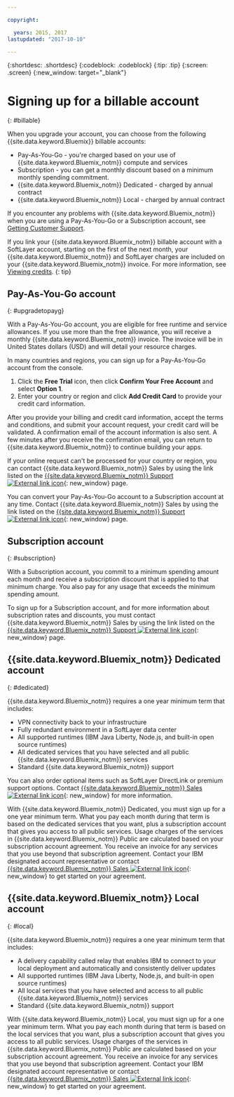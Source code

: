 ```yaml
---

copyright:

  years: 2015, 2017
lastupdated: "2017-10-10"

---
```


{:shortdesc: .shortdesc}
{:codeblock: .codeblock}
{:tip: .tip}
{:screen: .screen}
{:new_window: target="_blank"}

# Signing up for a billable account
{: #billable}

When you upgrade your account, you can choose from the following {{site.data.keyword.Bluemix}} billable accounts: 
  
  * Pay-As-You-Go - you're charged based on your use of {{site.data.keyword.Bluemix_notm}} compute and services
  * Subscription - you can get a monthly discount based on a minimum monthly spending commitment.
  * {{site.data.keyword.Bluemix_notm}} Dedicated - charged by annual contract
  * {{site.data.keyword.Bluemix_notm}} Local - charged by annual contract  

If you encounter any problems with {{site.data.keyword.Bluemix_notm}} when you are using a Pay-As-You-Go or a Subscription 
account, see [Getting Customer Support](/docs/support/index.html#getting-customer-support).

If you link your {{site.data.keyword.Bluemix_notm}} billable account with a SoftLayer account, starting on the 
first of the next month, your {{site.data.keyword.Bluemix_notm}} and SoftLayer charges are included on your 
{{site.data.keyword.Bluemix_notm}} invoice. For more information, see 
[Viewing credits](/docs/pricing/viewing_usage.html#credits).
{: tip}

## Pay-As-You-Go account
{: #upgradetopayg}

With a Pay-As-You-Go account, you are eligible for free runtime and service allowances. If you use more than 
the free allowance, you will receive a monthly {{site.data.keyword.Bluemix_notm}} invoice. The invoice will be in 
United States dollars (USD) and will detail your resource charges.

In many countries and regions, you can sign up for a Pay-As-You-Go account from the console.

  1. Click the **Free Trial** icon, then click **Confirm Your Free Account** and select **Option 1**.
  2. Enter your country or region and click **Add Credit Card** to provide your credit card information.

After you provide your billing and credit card information, accept the terms and conditions, and submit your account request, your credit card will be validated. A confirmation email of the account information is also sent. A few minutes after 
you receive the confirmation email, you can return to {{site.data.keyword.Bluemix_notm}} to continue building your apps. 

If your online request can't be processed for your country or region, you can contact 
{{site.data.keyword.Bluemix_notm}} Sales by using the link listed on the 
[{{site.data.keyword.Bluemix_notm}} Support ![External link icon](../icons/launch-glyph.svg)](http://ibm.biz/bluemixsupport){: new_window} page.

You can convert your Pay-As-You-Go account to a Subscription account at any time. Contact 
{{site.data.keyword.Bluemix_notm}} Sales by using the link listed on the 
[{{site.data.keyword.Bluemix_notm}} Support ![External link icon](../icons/launch-glyph.svg)](http://ibm.biz/bluemixsupport){: new_window} 
page.

## Subscription account
{: #subscription}

With a Subscription account, you commit to a minimum spending amount each month and receive a subscription discount that is 
applied to that minimum charge. You also pay for any usage that exceeds the minimum spending amount.

To sign up for a Subscription account, and for more information about subscription rates and discounts, you must contact 
{{site.data.keyword.Bluemix_notm}} Sales by using the link listed on the [{{site.data.keyword.Bluemix_notm}} Support ![External link icon](../icons/launch-glyph.svg)](http://ibm.biz/bluemixsupport){: new_window} page.

## {{site.data.keyword.Bluemix_notm}} Dedicated account
{: #dedicated}

{{site.data.keyword.Bluemix_notm}} requires a one year minimum term that includes:

* VPN connectivity back to your infrastructure
* Fully redundant environment in a SoftLayer data center
* All supported runtimes (IBM Java Liberty, Node.js, and built-in open source runtimes)
* All dedicated services that you have selected and all public {{site.data.keyword.Bluemix_notm}} services
* Standard {{site.data.keyword.Bluemix_notm}} support

You can also order optional items such as SoftLayer DirectLink or premium support options. Contact 
[{{site.data.keyword.Bluemix_notm}} Sales ![External link icon](../icons/launch-glyph.svg)](http://ibm.biz/bluemixsupport){: new_window} 
for more information.

With {{site.data.keyword.Bluemix_notm}} Dedicated, you must sign up for a one year minimum term. What you pay each month 
during that term is based on the dedicated services that you want, plus a subscription account that gives you access to all 
public services. Usage charges of the services in {{site.data.keyword.Bluemix_notm}} Public are calculated based on your 
subscription account agreement. You receive an invoice for any services that you use beyond that subscription agreement. 
Contact your IBM designated account representative or contact [{{site.data.keyword.Bluemix_notm}} Sales ![External link icon](../icons/launch-glyph.svg)](http://ibm.biz/bluemixsupport){: new_window} 
to get started on your agreement.

## {{site.data.keyword.Bluemix_notm}} Local account
{: #local}

{{site.data.keyword.Bluemix_notm}} requires a one year minimum term that includes:

* A delivery capability called relay that enables IBM to connect to your local deployment and automatically and consistently 
deliver updates
* All supported runtimes (IBM Java Liberty, Node.js, and built-in open source runtimes)
* All local services that you have selected and access to all public {{site.data.keyword.Bluemix_notm}} services
* Standard {{site.data.keyword.Bluemix_notm}} support

With {{site.data.keyword.Bluemix_notm}} Local, you must sign up for a one year minimum term. What you pay each month during 
that term is based on the local services that you want, plus a subscription account that gives you access to all public 
services. Usage charges of the services in {{site.data.keyword.Bluemix_notm}} Public are calculated based on your 
subscription account agreement. You receive an invoice for any services that you use beyond that subscription agreement. 
Contact your IBM designated account representative or contact [{{site.data.keyword.Bluemix_notm}} Sales ![External link icon](../icons/launch-glyph.svg)](http://ibm.biz/bluemixsupport){: new_window} 
to get started on your agreement.
